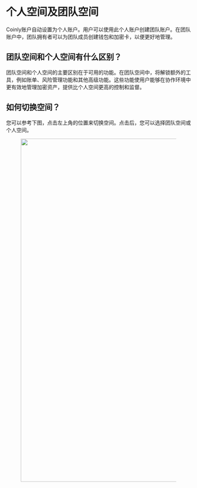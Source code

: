 # 个人空间及团队空间

Coinly账户自动设置为个人账户。用户可以使用此个人账户创建团队账户。在团队账户中，团队拥有者可以为团队成员创建钱包和加密卡，以便更好地管理。

## **团队空间和个人空间有什么区别？**

团队空间和个人空间的主要区别在于可用的功能。在团队空间中，将解锁额外的工具，例如账单、风险管理功能和其他高级功能。这些功能使用户能够在协作环境中更有效地管理加密资产，提供比个人空间更高的控制和监督。

## **如何切换空间？**

您可以参考下图，点击左上角的位置来切换空间。点击后，您可以选择团队空间或个人空间。

<figure>
    <img 
         src="../images/swipch_td.png"
         width="935"
         height="auto"
    >
</figure>
